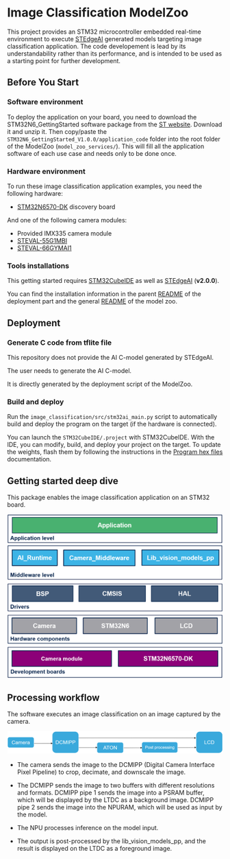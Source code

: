 # __Image Classification ModelZoo__

This project provides an STM32 microcontroller embedded real-time environment to execute [STEdgeAI](https://www.st.com/en/development-tools/stedgeai-core.html) generated models targeting image classification application. The code developement is lead by its understandability rather than its performance, and is intended to be used as a starting point for further development.

## __Before You Start__

### __Software environment__

To deploy the application on your board, you need to download the STM32N6_GettingStarted software package from the [ST website](https://www.st.com/en/development-tools/stm32n6-ai.html). Download it and unzip it. Then copy/paste the `STM32N6_GettingStarted_V1.0.0/application_code` folder into the root folder of the ModelZoo (`model_zoo_services/`). This will fill all the application software of each use case and needs only to be done once.

### __Hardware environment__

To run these image classification application examples, you need the following hardware:

- [STM32N6570-DK](https://www.st.com/en/evaluation-tools/stm32n6570-dk.html) discovery board

And one of the following camera modules:
- Provided IMX335 camera module
- [STEVAL-55G1MBI](https://www.st.com/en/evaluation-tools/steval-55g1mbi.html)
- [STEVAL-66GYMAI1](https://www.st.com/en/evaluation-tools/steval-66gymai.html)

### __Tools installations__

This getting started requires [STM32CubeIDE](https://www.st.com/content/st_com/en/products/development-tools/software-development-tools/stm32-software-development-tools/stm32-ides/stm32cubeide.html) as well as [STEdgeAI](https://www.st.com/en/development-tools/stedgeai-core.html) (__v2.0.0__).

You can find the installation information in the parent [README](../../../image_classification/deployment/README.md) of the deployment part and the general [README](../../README.md) of the model zoo.

## __Deployment__

### __Generate C code from tflite file__

This repository does not provide the AI C-model generated by STEdgeAI.

The user needs to generate the AI C-model.

It is directly generated by the deployment script of the ModelZoo.

### __Build and deploy__

Run the `image_classification/src/stm32ai_main.py` script to automatically build and deploy the program on the target (if the hardware is connected).

You can launch the `STM32CubeIDE/.project` with STM32CubeIDE. With the IDE, you can modify, build, and deploy your project on the target. To update the weights, flash them by following the instructions in the [Program hex files](Doc/Program-Hex-Files-STM32CubeProgrammer.md) documentation.

## __Getting started deep dive__

This package enables the image classification application on an STM32 board.

![Software Architecture](_htmresc/Software_architecture.png)

## __Processing workflow__

The software executes an image classification on an image captured by the camera.

![processing Workflow schema](_htmresc/algoProcessing.png)

- The camera sends the image to the DCMIPP (Digital Camera Interface Pixel Pipeline) to crop, decimate, and downscale the image.

- The DCMIPP sends the image to two buffers with different resolutions and formats. DCMIPP pipe 1 sends the image into a PSRAM buffer, which will be displayed by the LTDC as a background image. DCMIPP pipe 2 sends the image into the NPURAM, which will be used as input by the model.

- The NPU processes inference on the model input.

- The output is post-processed by the lib_vision_models_pp, and the result is displayed on the LTDC as a foreground image.

